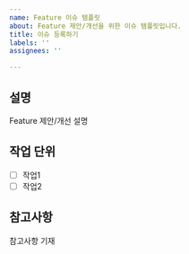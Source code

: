 ```yaml
---
name: Feature 이슈 템플릿
about: Feature 제안/개선을 위한 이슈 템플릿입니다.
title: 이슈 등록하기
labels: ''
assignees: ''

---
```


## 설명
Feature 제안/개선 설명

## 작업 단위
- [ ] 작업1
- [ ] 작업2

## 참고사항
참고사항 기재
